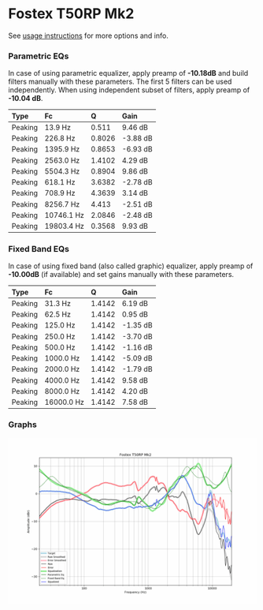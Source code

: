 # Fostex T50RP Mk2
See [usage instructions](https://github.com/jaakkopasanen/AutoEq#usage) for more options and info.

### Parametric EQs
In case of using parametric equalizer, apply preamp of **-10.18dB** and build filters manually
with these parameters. The first 5 filters can be used independently.
When using independent subset of filters, apply preamp of **-10.04 dB**.

| Type    | Fc         |      Q | Gain     |
|:--------|:-----------|:-------|:---------|
| Peaking | 13.9 Hz    | 0.511  | 9.46 dB  |
| Peaking | 226.8 Hz   | 0.8026 | -3.88 dB |
| Peaking | 1395.9 Hz  | 0.8653 | -6.93 dB |
| Peaking | 2563.0 Hz  | 1.4102 | 4.29 dB  |
| Peaking | 5504.3 Hz  | 0.8904 | 9.86 dB  |
| Peaking | 618.1 Hz   | 3.6382 | -2.78 dB |
| Peaking | 708.9 Hz   | 4.3639 | 3.14 dB  |
| Peaking | 8256.7 Hz  | 4.413  | -2.51 dB |
| Peaking | 10746.1 Hz | 2.0846 | -2.48 dB |
| Peaking | 19803.4 Hz | 0.3568 | 9.93 dB  |

### Fixed Band EQs
In case of using fixed band (also called graphic) equalizer, apply preamp of **-10.00dB**
(if available) and set gains manually with these parameters.

| Type    | Fc         |      Q | Gain     |
|:--------|:-----------|:-------|:---------|
| Peaking | 31.3 Hz    | 1.4142 | 6.19 dB  |
| Peaking | 62.5 Hz    | 1.4142 | 0.95 dB  |
| Peaking | 125.0 Hz   | 1.4142 | -1.35 dB |
| Peaking | 250.0 Hz   | 1.4142 | -3.70 dB |
| Peaking | 500.0 Hz   | 1.4142 | -1.16 dB |
| Peaking | 1000.0 Hz  | 1.4142 | -5.09 dB |
| Peaking | 2000.0 Hz  | 1.4142 | -1.79 dB |
| Peaking | 4000.0 Hz  | 1.4142 | 9.58 dB  |
| Peaking | 8000.0 Hz  | 1.4142 | 4.20 dB  |
| Peaking | 16000.0 Hz | 1.4142 | 7.58 dB  |

### Graphs
![](./Fostex%20T50RP%20Mk2.png)